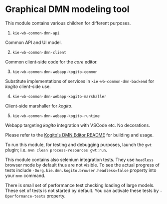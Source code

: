 # Graphical DMN modeling tool

This module contains various children for different purposes.

1. `kie-wb-common-dmn-api`

Common API and UI model.

2. `kie-wb-common-dmn-client`

Common client-side code for the _core_ editor.

3. `kie-wb-common-dmn-webapp-kogito-common`

Substitute implementations of services in `kie-wb-common-dmn-backend` for _kogito_ client-side use.

4. `kie-wb-common-dmn-webapp-kogito-marshaller`

Client-side marshaller for _kogito_.

5. `kie-wb-common-dmn-webapp-kogito-runtime`

Webapp targeting _kogito_ integration with VSCode etc. No decorations.

Please refer to the [Kogito's DMN Editor README](./kie-wb-common-dmn-webapp-kogito-runtime/README.md) for building and usage.

To run this module, for testing and debugging purposes, launch the `gwt` plugin; i.e. `mvn clean process-resources gwt:run`.

This module contains also selenium integration tests. They use `headless`
browser mode by default thus are not visible. To see the actual progress of tests include `-Dorg.kie.dmn.kogito.browser.headless=false` property into your
`mvn` command.

There is small set of performance test checking loading of large models. These set of tests is not started by default. You can activate these tests by `-Dperformance-tests` property.
